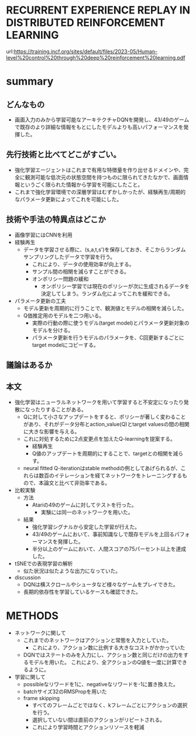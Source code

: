 # RECURRENT EXPERIENCE REPLAY IN DISTRIBUTED REINFORCEMENT LEARNING
url:https://training.incf.org/sites/default/files/2023-05/Human-level%20control%20through%20deep%20reinforcement%20learning.pdf

# summary  
## どんなもの  
- 画面入力のみから学習可能なアーキテクチャDQNを開発し、43/49のゲームで既存のより詳細な情報をもとにしたモデルよりも高いパフォーマンスを発揮した。

## 先行技術と比べてどこがすごい。
- 強化学習エージェントはこれまで有用な特徴量を作り出せるドメインや、完全に観測可能な低次元の状態空間を持つものに限られてきたなかで、画面情報というごく限られた情報から学習を可能にしたこと。
- これまで強化学習環境での深層学習はむずかしかったが、経験再生/周期的なパラメータ更新によってこれを可能にした。

## 技術や手法の特異点はどこか  
- 画像学習にはCNNを利用
- 経験再生
    - データを学習させる際に、(s,a,t,s')を保存しておき、そこからランダムサンプリングしたデータで学習を行う。
        - これにより、データの使用効率が向上する。
        - サンプル間の相関を減らすことができる。
        - オンポリシー問題の緩和
            - オンポリシー学習では現在のポリシーが次に生成されるデータを決定してしまう。ランダム化によってこれを緩和できる。
- パラメータ更新の工夫
    - モデル更新を周期的に行うことで、観測値とモデルの相関を減らした。
    - Q価推定用のモデルを二つ用いる。
        - 実際の行動の際に使うモデル(target model)とパラメータ更新対象のモデルを分ける。
        - パラメータ更新を行うモデルのパラメータを、C回更新するごとにtarget modelにコピーする。
## 議論はあるか  


## 本文  
- 強化学習はニューラルネットワークを用いて学習すると不安定になったり発散になったりすることがある。
    - Qに対して小さなアップデートをすると、ポリシーが著しく変わることがあり、それがデータ分布とaction_value(Q)とtarget valuesの間の相関に大きな影響を与える。
    - これに対処するために2点変更点を加えたQ-learningを提案する。
        - 経験再生
        - Q値のアップデートを周期的にすることで、targetとの相関を減らす。
    - neural fitted Q-iterationはstable methodの例としてあげられるが、これらは数百のイテレーションを経てネットワークをトレーニングするもので、本論文と比べて非効率である。
- 比較実験  
    - 方法
        - Atariの49のゲームに対してテストを行った。
            - 実験には同一のネットワークを用いた。
    - 結果
        - 強化学習シグナルから安定した学習が行えた。
        - 43/49のゲームにおいて、事前知識なしで既存モデルを上回るパフォーマンスを発揮した。
        - 半分以上のゲームにおいて、人間スコアの75パーセント以上を達成した。
- tSNEでの表現学習の解析  
    - 似た状況は似たような出力になっていた。  
- discussion
    - DQNは横スクロールやシュータなど様々なゲームをプレイできた。
    - 長期的依存性を学習しているケースも確認できた。
# METHODS  
- ネットワークに関して
    - これまでのネットワークはアクションと常態を入力としていた。
        - これにより、アクション数に比例する大きなコストがかかっていた
    - DQNではステートのみを入力にし、アクション数と同じだけの出力をするモデルを用いた。
    これにより、全アクションのQ値を一度に計算できるように。
- 学習に関して
    - possibleなリワードを1に、negativeなリワードを-1に置き換えた。
    - batchサイズ32のRMSPropを用いた
    - frame skipping
        - すべてのフレームごとではなく、kフレームごとにアクションの選択を行う。
        - 選択していない間は直前のアクションがリピートされる。
        - これにより学習時間とアクションリソースを軽減

